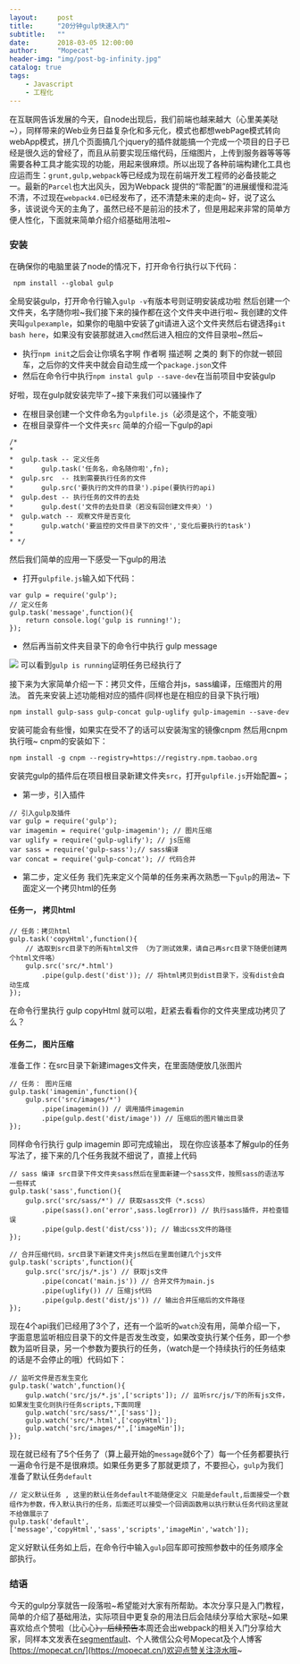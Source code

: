 ```yaml
---
layout:     post
title:      "20分钟gulp快速入门"
subtitle:   ""
date:       2018-03-05 12:00:00
author:     "Mopecat"
header-img: "img/post-bg-infinity.jpg"
catalog: true
tags:
    - Javascript
    - 工程化
---
```


在互联网告诉发展的今天，自node出现后，我们前端也越来越大（心里美美哒~），同样带来的Web业务日益复杂化和多元化，模式也都想webPage模式转向webApp模式，拼几个页面搞几个jquery的插件就能搞一个完成一个项目的日子已经是很久远的曾经了，而且从前要实现压缩代码，压缩图片，上传到服务器等等等需要各种工具才能实现的功能，用起来很麻烦。所以出现了各种前端构建化工具也应运而生：`grunt,gulp,webpack`等已经成为现在前端开发工程师的必备技能之一。最新的`Parcel`也大出风头，因为Webpack 提供的“零配置”的进展缓慢和混沌不清，不过现在`webpack4.0`已经发布了，还不清楚未来的走向~
好，说了这么多，该说说今天的主角了，虽然已经不是前沿的技术了，但是用起来非常的简单方便人性化，下面就来简单介绍介绍基础用法啦~
### 安装
在确保你的电脑里装了node的情况下，打开命令行执行以下代码：

```
 npm install --global gulp
```
全局安装gulp，打开命令行输入`gulp -v`有版本号则证明安装成功啦
然后创建一个文件夹，名字随你啦~我们接下来的操作都在这个文件夹中进行啦~
我创建的文件夹叫`gulpexample`，如果你的电脑中安装了git请进入这个文件夹然后右键选择`git bash here`，如果没有安装那就进入`cmd`然后进入相应的文件目录啦~然后~
- 执行`npm init`之后会让你填名字啊 作者啊 描述啊 之类的 剩下的你就一顿回车，之后你的文件夹中就会自动生成一个`package.json`文件
- 然后在命令行中执行`npm instal gulp --save-dev`在当前项目中安装gulp

好啦，现在gulp就安装完毕了~接下来我们可以骚操作了
- 在根目录创建一个文件命名为`gulpfile.js`（必须是这个，不能变哦）
- 在根目录穿件一个文件夹`src`
简单的介绍一下gulp的api

```
/*
*
*  gulp.task -- 定义任务
*       gulp.task('任务名，命名随你啦',fn);
*  gulp.src  -- 找到需要执行任务的文件
*       gulp.src('要执行的文件的目录').pipe(要执行的api)
*  gulp.dest -- 执行任务的文件的去处
*       gulp.dest('文件的去处目录（若没有回创建文件夹）')
*  gulp.watch -- 观察文件是否变化
*       gulp.watch('要监控的文件目录下的文件','变化后要执行的task')
*
* */
```
然后我们简单的应用一下感受一下gulp的用法
- 打开`gulpfile.js`输入如下代码：

```
var gulp = require('gulp');
// 定义任务
gulp.task('message',function(){
    return console.log('gulp is running!');
});
```
- 然后再当前文件夹目录下的命令行中执行 gulp message

![](https://user-gold-cdn.xitu.io/2018/3/5/161f666d8b4a2dfb?w=821&h=167&f=png&s=22171)
可以看到`gulp is running`证明任务已经执行了

接下来为大家简单介绍一下：拷贝文件，压缩合并js，sass编译，压缩图片的用法。
首先来安装上述功能相对应的插件(同样也是在相应的目录下执行哦)

```
npm install gulp-sass gulp-concat gulp-uglify gulp-imagemin --save-dev
```
安装可能会有些慢，如果实在受不了的话可以安装淘宝的镜像cnpm 然后用cnpm执行哦~
cnpm的安装如下：

```
npm install -g cnpm --registry=https://registry.npm.taobao.org
```
安装完gulp的插件后在项目根目录新建文件夹`src`，打开`gulpfile.js`开始配置~；
- 第一步，引入插件

```
// 引入gulp及插件
var gulp = require('gulp'); 
var imagemin = require('gulp-imagemin'); // 图片压缩
var uglify = require('gulp-uglify'); // js压缩
var sass = require('gulp-sass');// sass编译
var concat = require('gulp-concat'); // 代码合并
```
- 第二步，定义任务
我们先来定义个简单的任务来再次熟悉一下`gulp`的用法~ 下面定义一个拷贝html的任务
#### 任务一， 拷贝html

```
// 任务：拷贝html
gulp.task('copyHtml',function(){
    // 选取到src目录下的所有html文件 （为了测试效果，请自己再src目录下随便创建两个html文件咯）
    gulp.src('src/*.html')
        .pipe(gulp.dest('dist')); // 将html拷贝到dist目录下，没有dist会自动生成
});
```
在命令行里执行 gulp copyHtml 就可以啦，赶紧去看看你的文件夹里成功拷贝了么？
#### 任务二， 图片压缩
准备工作：在src目录下新建images文件夹，在里面随便放几张图片
```
// 任务： 图片压缩
gulp.task('imagemin',function(){
    gulp.src('src/images/*')
        .pipe(imagemin()) // 调用插件imagemin
        .pipe(gulp.dest('dist/image')) // 压缩后的图片输出目录
});
```
同样命令行执行 gulp imagemin 即可完成输出，
现在你应该基本了解gulp的任务写法了，接下来的几个任务我就不细说了，直接上代码

```
// sass 编译 src目录下件文件夹sass然后在里面新建一个sass文件，按照sass的语法写一些样式
gulp.task('sass',function(){
    gulp.src('src/sass/*') // 获取sass文件（*.scss）
        .pipe(sass().on('error',sass.logError)) // 执行sass插件，并检查错误
        .pipe(gulp.dest('dist/css')); // 输出css文件的路径
});

// 合并压缩代码，src目录下新建文件夹js然后在里面创建几个js文件
gulp.task('scripts',function(){
    gulp.src('src/js/*.js') // 获取js文件
        .pipe(concat('main.js')) // 合并文件为main.js
        .pipe(uglify()) // 压缩js代码
        .pipe(gulp.dest('dist/js')) // 输出合并压缩后的文件路径
});
```
现在4个api我们已经用了3个了，还有一个监听的`watch`没有用，简单介绍一下，字面意思监听相应目录下的文件是否发生改变，如果改变执行某个任务，即一个参数为监听目录，另一个参数为要执行的任务，（watch是一个持续执行的任务结束的话是不会停止的哦）代码如下：

```
// 监听文件是否发生变化
gulp.task('watch',function(){
    gulp.watch('src/js/*.js',['scripts']); // 监听src/js/下的所有js文件，如果发生变化则执行任务scripts,下面同理
    gulp.watch('src/sass/*',['sass']);
    gulp.watch('src/*.html',['copyHtml']);
    gulp.watch('src/images/*',['imageMin']);
});
```

现在就已经有了5个任务了（算上最开始的`message`就6个了）每一个任务都要执行一遍命令行是不是很麻烦。如果任务更多了那就更烦了，不要担心，`gulp`为我们准备了默认任务`default`

```
// 定义默认任务 , 这里的默认任务default不能随便定义 只能是default,后面接受一个数组作为参数，传入默认执行的任务，后面还可以接受一个回调函数用以执行默认任务代码这里就不给做展示了
gulp.task('default',['message','copyHtml','sass','scripts','imageMin','watch']);
```
定义好默认任务如上后，在命令行中输入`gulp`回车即可按照参数中的任务顺序全部执行。

### 结语
今天的gulp分享就告一段落啦~希望能对大家有所帮助。本次分享只是入门教程，简单的介绍了基础用法，实际项目中更复杂的用法日后会陆续分享给大家哒~如果喜欢给点个赞啦（比心心~~），后续预告~~本周还会出webpack的相关入门分享给大家，同样本文发表在[segmentfault](https://segmentfault.com/a/1190000013536962)、个人微信公众号Mopecat及个人博客[https://mopecat.cn/](https://mopecat.cn/)欢迎点赞关注浇水哦~
 
  [1]: /img/bV4RyI